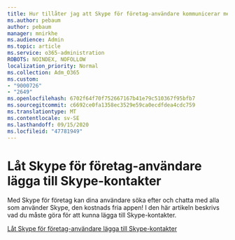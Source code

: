 ```yaml
---
title: Hur tillåter jag att Skype för företag-användare kommunicerar med Skype-användare
ms.author: pebaum
author: pebaum
manager: mnirkhe
ms.audience: Admin
ms.topic: article
ms.service: o365-administration
ROBOTS: NOINDEX, NOFOLLOW
localization_priority: Normal
ms.collection: Adm_O365
ms.custom:
- "9000726"
- "2649"
ms.openlocfilehash: 6702f64f70f752667167b41e79c510367f95bfb7
ms.sourcegitcommit: c6692ce0fa1358ec3529e59ca0ecdfdea4cdc759
ms.translationtype: MT
ms.contentlocale: sv-SE
ms.lasthandoff: 09/15/2020
ms.locfileid: "47781949"
---
```

# <a name="let-skype-for-business-users-add-skype-contacts"></a>Låt Skype för företag-användare lägga till Skype-kontakter

Med Skype för företag kan dina användare söka efter och chatta med alla som använder Skype, den kostnads fria appen! I den här artikeln beskrivs vad du måste göra för att kunna lägga till Skype-kontakter.

[Låt Skype för företag-användare lägga till Skype-kontakter](https://docs.microsoft.com/skypeforbusiness/set-up-skype-for-business-online/let-skype-for-business-users-add-skype-contacts)